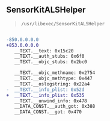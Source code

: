 ## SensorKitALSHelper

> `/usr/libexec/SensorKitALSHelper`

```diff

-850.0.0.0.0
+853.0.0.0.0
   __TEXT.__text: 0x15c20
   __TEXT.__auth_stubs: 0x6f0
   __TEXT.__objc_stubs: 0x2bc0

   __TEXT.__objc_methname: 0x2754
   __TEXT.__objc_methtype: 0x447
   __TEXT.__oslogstring: 0x22a4
-  __TEXT.__info_plist: 0x52d
+  __TEXT.__info_plist: 0x535
   __TEXT.__unwind_info: 0x478
   __DATA_CONST.__auth_got: 0x388
   __DATA_CONST.__got: 0x470

```
